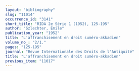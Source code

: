 ```yaml
---
layout: "bibliography"
slug: "11014"
occurrence_id: "3141"
short_title: "RIDA 2e Série 1 (1952), 125-195"
author: "Szlechter, Émile"
publication_year: "1952"
title: "L'affranchisement en droit suméro-akkadien"
volume_no_: "2/1."
pages: "125-195"
journal: "Revue Internationale des Droits de l'Antiquité"
title: "L'affranchisement en droit suméro-akkadien"
previous_item: "11017"
---
```

